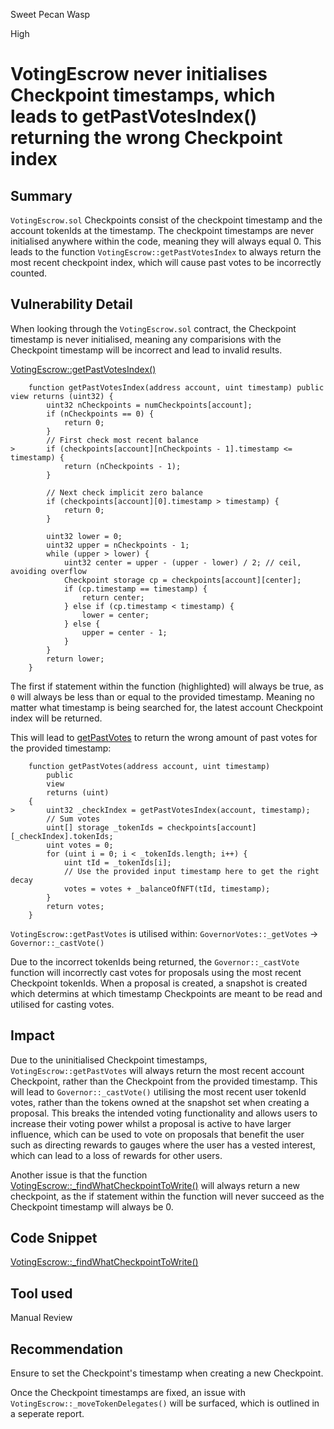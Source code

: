 Sweet Pecan Wasp

High

# VotingEscrow never initialises Checkpoint timestamps, which leads to getPastVotesIndex() returning the wrong Checkpoint index

## Summary

`VotingEscrow.sol` Checkpoints consist of the checkpoint timestamp and the account tokenIds at the timestamp. The checkpoint timestamps are never initialised anywhere within the code, meaning they will always equal 0. This leads to the function `VotingEscrow::getPastVotesIndex` to always return the most recent checkpoint index, which will cause past votes to be incorrectly counted.

## Vulnerability Detail

When looking through the `VotingEscrow.sol` contract, the Checkpoint timestamp is never initialised, meaning any comparisions with the Checkpoint timestamp will be incorrect and lead to invalid results.

[VotingEscrow::getPastVotesIndex()](https://github.com/sherlock-audit/2024-06-velocimeter/blob/main/v4-contracts/contracts/VotingEscrow.sol#L1306-L1335)
```solidity
    function getPastVotesIndex(address account, uint timestamp) public view returns (uint32) {
        uint32 nCheckpoints = numCheckpoints[account];
        if (nCheckpoints == 0) {
            return 0;
        }
        // First check most recent balance
>       if (checkpoints[account][nCheckpoints - 1].timestamp <= timestamp) {
            return (nCheckpoints - 1);
        }

        // Next check implicit zero balance
        if (checkpoints[account][0].timestamp > timestamp) {
            return 0;
        }

        uint32 lower = 0;
        uint32 upper = nCheckpoints - 1;
        while (upper > lower) {
            uint32 center = upper - (upper - lower) / 2; // ceil, avoiding overflow
            Checkpoint storage cp = checkpoints[account][center];
            if (cp.timestamp == timestamp) {
                return center;
            } else if (cp.timestamp < timestamp) {
                lower = center;
            } else {
                upper = center - 1;
            }
        }
        return lower;
    }
```
The first if statement within the function (highlighted) will always be true, as `0` will always be less than or equal to the provided timestamp. Meaning no matter what timestamp is being searched for, the latest account Checkpoint index will be returned. 

This will lead to [getPastVotes]() to return the wrong amount of past votes for the provided timestamp:
```solidity
    function getPastVotes(address account, uint timestamp)
        public
        view
        returns (uint)
    {
>       uint32 _checkIndex = getPastVotesIndex(account, timestamp);
        // Sum votes
        uint[] storage _tokenIds = checkpoints[account][_checkIndex].tokenIds;
        uint votes = 0;
        for (uint i = 0; i < _tokenIds.length; i++) {
            uint tId = _tokenIds[i];
            // Use the provided input timestamp here to get the right decay
            votes = votes + _balanceOfNFT(tId, timestamp);
        }
        return votes;
    }
```

`VotingEscrow::getPastVotes` is utilised within:
`GovernorVotes::_getVotes` -> `Governor::_castVote()`

Due to the incorrect tokenIds being returned, the `Governor::_castVote` function will incorrectly cast votes for proposals using the most recent Checkpoint tokenIds. When a proposal is created, a snapshot is created which determins at which timestamp Checkpoints are meant to be read and utilised for casting votes. 

## Impact

Due to the uninitialised Checkpoint timestamps, `VotingEscrow::getPastVotes` will always return the most recent account Checkpoint, rather than the Checkpoint from the provided timestamp. This will lead to `Governor::_castVote()` utilising the most recent user tokenId votes, rather than the tokens owned at the snapshot set when creating a proposal. This breaks the intended voting functionality and allows users to increase their voting power whilst a proposal is active to have larger influence, which can be used to vote on proposals that benefit the user such as directing rewards to gauges where the user has a vested interest, which can lead to a loss of rewards for other users.

Another issue is that the function [VotingEscrow::_findWhatCheckpointToWrite()](https://github.com/sherlock-audit/2024-06-velocimeter/blob/main/v4-contracts/contracts/VotingEscrow.sol#L1413-L1429) will always return a new checkpoint, as the if statement within the function will never succeed as the Checkpoint timestamp will always be 0.

## Code Snippet

[VotingEscrow::_findWhatCheckpointToWrite()](https://github.com/sherlock-audit/2024-06-velocimeter/blob/main/v4-contracts/contracts/VotingEscrow.sol#L1413-L1429)

## Tool used

Manual Review

## Recommendation

Ensure to set the Checkpoint's timestamp when creating a new Checkpoint.

Once the Checkpoint timestamps are fixed, an issue with `VotingEscrow::_moveTokenDelegates()` will be surfaced, which is outlined in a seperate report.
